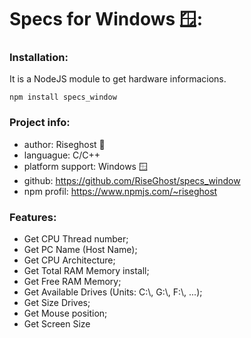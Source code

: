 # Specs for Windows 🪟:
### Installation:

It is a NodeJS module to get hardware informacions.

````
npm install specs_window
````

### Project info:
- author: Riseghost     👻
- languague:            C/C++
- platform support:     Windows 🪟
- github:               https://github.com/RiseGhost/specs_window
- npm profil:           https://www.npmjs.com/~riseghost

### Features:
- Get CPU Thread number;
- Get PC Name (Host Name);
- Get CPU Architecture;
- Get Total RAM Memory install;
- Get Free RAM Memory;
- Get Available Drives (Units: C:\\, G:\\, F:\\, ...);
- Get Size Drives;
- Get Mouse position;
- Get Screen Size

